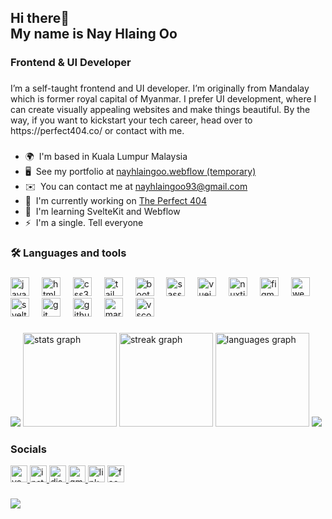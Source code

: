 <!-- <div align="left">
<img height="150" src="https://camo.githubusercontent.com/62da68eb62b1e5f175f7d1f0191dd89a653d7908feb22d37d4a0ab07365d6791/68747470733a2f2f6d656469612e67697068792e636f6d2f6d656469612f4d3967624264396e6244724f5475314d71782f67697068792e676966"  />
</div>

### -->

<h2 align="left">Hi there👋 <br>
My name is Nay Hlaing Oo</h2>

###

<h3 align="left">Frontend & UI Developer</h3>

###

<p align="left">I’m a self-taught frontend and UI developer. I’m originally from Mandalay which is former royal capital of Myanmar. I prefer UI development, where I can create visually appealing websites and make things beautiful. By the way, if you want to kickstart your tech career, head over to https://perfect404.co/ or contact with me.</p>

###

* 🌍  I'm based in Kuala Lumpur Malaysia
* 🖥️  See my portfolio at [nayhlaingoo.webflow (temporary)](http://nayhlaingoo.webflow.io/)
* ✉️  You can contact me at [nayhlaingoo93@gmail.com](mailto:nayhlaingoo93@gmail.com)
* 🚀  I'm currently working on [The Perfect 404](http://www.facebook.com/theperfect404/)
* 🧠  I'm learning SvelteKit and Webflow
* ⚡  I'm a single. Tell everyone

###

<h3 align="left">🛠 Languages and tools</h3>

###

<div align="left">
  <img src="https://skillicons.dev/icons?i=js" height="30" alt="javascript logo" title="JavaScript"  />
  <img width="12" />
  <img src="https://skillicons.dev/icons?i=html" height="30" alt="html5 logo" title="HTML"  />
  <img width="12" />
  <img src="https://skillicons.dev/icons?i=css" height="30" alt="css3 logo" title="CSS"  />
  <img width="12" />
  <img src="https://skillicons.dev/icons?i=tailwind" height="30" alt="tailwindcss logo" title="TailwindCSS"  />
  <img width="12" />
  <img src="https://skillicons.dev/icons?i=bootstrap" height="30" alt="bootstrap logo" title="Bootstrap"  />
  <img width="12" />
  <img src="https://skillicons.dev/icons?i=sass" height="30" alt="sass logo" title="SASS"  />
  <img width="12" />
  <img src="https://skillicons.dev/icons?i=vue" height="30" alt="vuejs logo" title="Vue JS" />
  <img width="12" />
  <img src="https://skillicons.dev/icons?i=nuxtjs" height="30" alt="nuxtjs logo" title="Nuxt JS"  />
  <img width="12" />
  <img src="https://skillicons.dev/icons?i=figma" height="30" alt="figma logo" title="Figma"  />
  <img width="12" />
  <img src="https://skillicons.dev/icons?i=webflow" height="30" alt="webflow logo" title="Webflow"  />
  <img width="12" />
  <img src="https://skillicons.dev/icons?i=svelte" height="30" alt="svelte logo" title="Sveltekit"  />
  <img width="12" />
  <img src="https://skillicons.dev/icons?i=git" height="30" alt="git logo" title="Git"  />
  <img width="12" />
  <img src="https://skillicons.dev/icons?i=github" height="30" alt="github logo" title="Github"  />
  <img width="12" />
  <img src="https://skillicons.dev/icons?i=md" height="30" alt="markdown logo" title="Markdown"  />
  <img width="12" />
  <img src="https://skillicons.dev/icons?i=vscode" height="30" alt="vscode logo" title="VSCode"  />
</div>

###

<div align="left">
  <img src="https://github-profile-summary-cards.vercel.app/api/cards/profile-details?username=nayhlaingoo&theme=onedark" />
<!--   <img src="https://github-readme-streak-stats.herokuapp.com/?user=nayhlaingoo&theme=radical" /> -->
<!--   <img src="https://github-readme-stats.vercel.app/api?username=nayhlaingoo&theme=radical&show_icons=true" /> -->
<!--   <img src="https://github-readme-stats.vercel.app/api/top-langs/?username=nayhlaingoo&layout=compact&theme=radical" /> -->

  <img src="https://github-readme-stats.vercel.app/api?username=nayhlaingoo&show_title=false&hide_rank=false&show_icons=true&include_all_commits=true&count_private=true&disable_animations=false&theme=onedark&locale=en&hide_border=true" height="150" alt="stats graph"  />
  <img src="https://streak-stats.demolab.com?user=nayhlaingoo&locale=en&mode=daily&theme=onedark&hide_border=false&border_radius=5" height="150" alt="streak graph"  />
  <img src="https://github-readme-stats.vercel.app/api/top-langs?username=nayhlaingoo&locale=en&hide_title=false&layout=compact&card_width=320&langs_count=5&theme=onedark&hide_border=false" height="150" alt="languages graph"  />
    <img src="https://github-profile-trophy.vercel.app/?username=nayhlaingoo&margin-w=5&theme=radical" />
</div>

### Socials

<div align="left">
  <a href="https://www.youtube.com/channel/UCK7NodB-NkLAFuVHlGA-pZw" target="_blank">
    <img src="https://img.shields.io/static/v1?message=Youtube&logo=youtube&label=&color=FF0000&logoColor=white&labelColor=&style=for-the-badge" height="27" alt="youtube logo"  />
  </a>
  <a href="https://www.instagram.com/nayhlaingoo_93/" target="_blank">
    <img src="https://img.shields.io/static/v1?message=Instagram&logo=instagram&label=&color=E4405F&logoColor=white&labelColor=&style=for-the-badge" height="27" alt="instagram logo"  />
  </a>
  <a href="https://discord.com/invite/Mf8QfZFrgj?fbclid=IwAR3s9P82lGM_fZlwKkullOLpwtpt60AxfnrN_xZ0eoAa6cfjIf5rIccnGWo" target="_blank">
    <img src="https://img.shields.io/static/v1?message=Discord&logo=discord&label=&color=7289DA&logoColor=white&labelColor=&style=for-the-badge" height="27" alt="discord logo"  />
  </a>
  <a href="nayhlaingoo93@gmail.com" target="_blank">
    <img src="https://img.shields.io/static/v1?message=Gmail&logo=gmail&label=&color=D14836&logoColor=white&labelColor=&style=for-the-badge" height="27" alt="gmail logo"  />
  </a>
  <img src="https://img.shields.io/static/v1?message=LinkedIn&logo=linkedin&label=&color=0077B5&logoColor=white&labelColor=&style=for-the-badge" height="27" alt="linkedin logo"  />
  <a href="https://www.facebook.com/profile.php?id=61551756930748" target="_blank">
    <img src="https://img.shields.io/static/v1?message=Facebook&logo=facebook&label=&color=1877F2&logoColor=white&labelColor=&style=for-the-badge" height="27" alt="facebook logo"  />
  </a>
</div>

###

<div align="left">
  <img src="https://profile-counter.glitch.me/nayhlaingoo/count.svg?"  />
</div>
